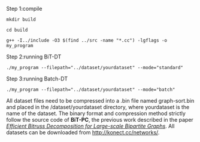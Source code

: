 Step 1:compile
```
mkdir build

cd build

g++ -I../include -O3 $(find ../src -name "*.cc") -lgflags -o my_program
```
Step 2:running BiT-DT

```./my_program --filepath="../dataset/yourdataset" --mode="standard"```

Step 3:running Batch-DT

```./my_program --filepath="../dataset/yourdataset" --mode="batch"```

All dataset files need to be compressed into a .bin file named graph-sort.bin and placed in the /dataset/yourdataset directory, where yourdataset is the name of the dataset. The binary format and compression method strictly follow the source code of **BiT-PC**, the previous work described in the paper [*Efficient Bitruss Decomposition for Large-scale Bipartite Graphs*](https://ieeexplore.ieee.org/document/9101358). All datasets can be downloaded from http://konect.cc/networks/.
